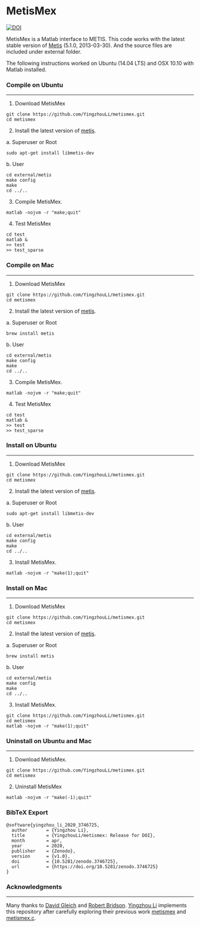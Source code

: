 MetisMex
========

[![DOI](https://zenodo.org/badge/DOI/10.5281/zenodo.3746725.svg)](https://doi.org/10.5281/zenodo.3746725)

MetisMex is a Matlab interface to METIS.
This code works with the latest stable version of [Metis](http://glaros.dtc.umn.edu/gkhome/metis/metis/overview)
(5.1.0, 2013-03-30). And the source files are included under external folder.

The following instructions worked on Ubuntu (14.04 LTS) and
OSX 10.10 with Matlab installed.

### Compile on Ubuntu
---------

1. Download MetisMex
  ```
  git clone https://github.com/YingzhouLi/metismex.git
  cd metismex
  ```

2. Install the latest version of 
  [metis](http://glaros.dtc.umn.edu/gkhome/metis/metis/overview).

  a. Superuser or Root
  ```
  sudo apt-get install libmetis-dev
  ```
  
  b. User
  ```
  cd external/metis
  make config
  make
  cd ../..
  ```

3. Compile MetisMex.
  ```
  matlab -nojvm -r "make;quit"
  ```

4. Test MetisMex
  ```
  cd test
  matlab &
  >> test
  >> test_sparse
  ```

### Compile on Mac
---------

1. Download MetisMex
  ```
  git clone https://github.com/YingzhouLi/metismex.git
  cd metismex
  ```

2. Install the latest version of 
  [metis](http://glaros.dtc.umn.edu/gkhome/metis/metis/overview).

  a. Superuser or Root
  ```
  brew install metis
  ```
  
  b. User
  ```
  cd external/metis
  make config
  make
  cd ../..
  ```
  
3. Compile MetisMex.
  ```
  matlab -nojvm -r "make;quit"
  ```

4. Test MetisMex
  ```
  cd test
  matlab &
  >> test
  >> test_sparse
  ```

### Install on Ubuntu
---------

1. Download MetisMex
  ```
  git clone https://github.com/YingzhouLi/metismex.git
  cd metismex
  ```

2. Install the latest version of 
  [metis](http://glaros.dtc.umn.edu/gkhome/metis/metis/overview).

  a. Superuser or Root
  ```
  sudo apt-get install libmetis-dev
  ```
  
  b. User
  ```
  cd external/metis
  make config
  make
  cd ../..
  ```
  
3. Install MetisMex.
  ```
  matlab -nojvm -r "make(1);quit"
  ```

### Install on Mac
---------

1. Download MetisMex
  ```
  git clone https://github.com/YingzhouLi/metismex.git
  cd metismex
  ```

2. Install the latest version of 
  [metis](http://glaros.dtc.umn.edu/gkhome/metis/metis/overview).

  a. Superuser or Root
  ```
  brew install metis
  ```
  
  b. User
  ```
  cd external/metis
  make config
  make
  cd ../..
  ```

3. Install MetisMex.
  ```
  git clone https://github.com/YingzhouLi/metismex.git
  cd metismex
  matlab -nojvm -r "make(1);quit"
  ```

### Uninstall on Ubuntu and Mac
---------

1. Download MetisMex.

  ```
  git clone https://github.com/YingzhouLi/metismex.git
  cd metismex
  ```  

2. Uninstall MetisMex

  ```
  matlab -nojvm -r "make(-1);quit"
  ```
  
### BibTeX Export
```
@software{yingzhou_li_2020_3746725,
  author       = {Yingzhou Li},
  title        = {YingzhouLi/metismex: Release for DOI},
  month        = apr,
  year         = 2020,
  publisher    = {Zenodo},
  version      = {v1.0},
  doi          = {10.5281/zenodo.3746725},
  url          = {https://doi.org/10.5281/zenodo.3746725}
}
```

### Acknowledgments
-------
Many thanks to [David Gleich](https://www.cs.purdue.edu/homes/dgleich/)
and [Robert Bridson](http://www.cs.ubc.ca/~rbridson/).
[Yingzhou Li](https://www.stanford.edu/people/yingzhouli)
implements this repository
after carefully exploring their previous work [metismex](https://github.com/dgleich/metismex)
and [metismex.c](http://www.cs.ubc.ca/~rbridson/download/metismex.c).
